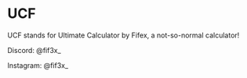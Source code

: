 # UCF
UCF stands for Ultimate Calculator by Fifex, a not-so-normal calculator!

Discord: @fif3x_

Instagram: @fif3x_
